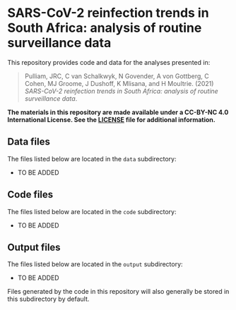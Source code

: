 # SARS-CoV-2 reinfection trends in South Africa: analysis of routine surveillance data 

This repository provides code and data for the analyses presented in:

> Pulliam, JRC, C van Schalkwyk, N Govender, A von Gottberg, C Cohen, MJ Groome, J Dushoff, K Mlisana, and H Moultrie. (2021) _SARS-CoV-2 reinfection trends in South Africa: analysis of routine surveillance data_. 

**The materials in this repository are made available under a CC-BY-NC 4.0 International License. See the [LICENSE](./LICENSE) file for additional information.**

## Data files

The files listed below are located in the `data` subdirectory:

- TO BE ADDED

## Code files

The files listed below are located in the `code` subdirectory:

- TO BE ADDED

## Output files

The files listed below are located in the `output` subdirectory:

- TO BE ADDED

Files generated by the code in this repository will also generally be stored in this subdirectory by default.
